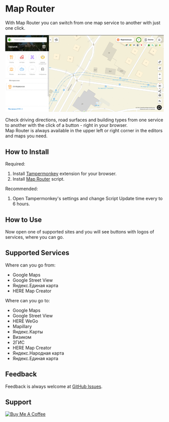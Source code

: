 # Map Router
With Map Router you can switch from one map service to another with just one click.

![Map Router Demo](https://raw.githubusercontent.com/vchkhr/map-router/main/img/demo.gif)

Check driving directions, road surfaces and building types from one service to another with the click of a button - right in your browser.\
Map Router is always available in the upper left or right corner in the editors and maps you need.

## How to Install
Required:
1. Install [Tampermonkey](https://www.tampermonkey.net/) extension for your browser.
2. Install [Map Router](https://raw.githubusercontent.com/vchkhr/map-router/main/map-router.user.js) script.

Recommended:
1. Open Tampermonkey's settings and change Script Update time every to 6 hours.

## How to Use
Now open one of supported sites and you will see buttons with logos of services, where you can go.

## Supported Services
Where can you go from:
* Google Maps
* Google Street View
* Яндекс.Единая карта
* HERE Map Creator

Where can you go to:
* Google Maps
* Google Street View
* HERE WeGo
* Mapillary
* Яндекс.Карты
* Визиком
* 2ГИС
* HERE Map Creator
* Яндекс.Народная карта
* Яндекс.Единая карта

## Feedback
Feedback is always welcome at [GitHub Issues](https://github.com/vchkhr/map-router/issues).

## Support
<a href="https://www.buymeacoffee.com/vchkhr" target="_blank"><img src="https://cdn.buymeacoffee.com/buttons/v2/default-yellow.png" alt="Buy Me A Coffee" height="60px" width="217px"></a>
